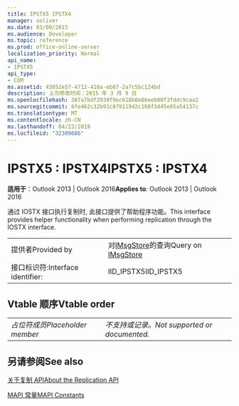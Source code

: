 ```yaml
---
title: IPSTX5 IPSTX4
manager: soliver
ms.date: 03/09/2015
ms.audience: Developer
ms.topic: reference
ms.prod: office-online-server
localization_priority: Normal
api_name:
- IPSTX5
api_type:
- COM
ms.assetid: 43052e57-4712-410a-eb07-2a7c5bc124bd
description: 上次修改时间：2015 年 3 月 9 日
ms.openlocfilehash: 387a7bdf2939f9ec618b0e86eeb00f3fddc9caa2
ms.sourcegitcommit: 8fe462c32b91c87911942c188f3445e85a54137c
ms.translationtype: MT
ms.contentlocale: zh-CN
ms.lasthandoff: 04/23/2019
ms.locfileid: "32309686"
---
```

# <a name="ipstx5--ipstx4"></a><span data-ttu-id="39893-103">IPSTX5 : IPSTX4</span><span class="sxs-lookup"><span data-stu-id="39893-103">IPSTX5 : IPSTX4</span></span>

  
  
<span data-ttu-id="39893-104">**适用于**：Outlook 2013 | Outlook 2016</span><span class="sxs-lookup"><span data-stu-id="39893-104">**Applies to**: Outlook 2013 | Outlook 2016</span></span> 
  
<span data-ttu-id="39893-105">通过 IOSTX 接口执行复制时, 此接口提供了帮助程序功能。</span><span class="sxs-lookup"><span data-stu-id="39893-105">This interface provides helper functionality when performing replication through the IOSTX interface.</span></span>
  
|||
|:-----|:-----|
|<span data-ttu-id="39893-106">提供者</span><span class="sxs-lookup"><span data-stu-id="39893-106">Provided by</span></span>  <br/> |<span data-ttu-id="39893-107">对[IMsgStore](imsgstoreimapiprop.md)的查询</span><span class="sxs-lookup"><span data-stu-id="39893-107">Query on [IMsgStore](imsgstoreimapiprop.md)</span></span> <br/> |
|<span data-ttu-id="39893-108">接口标识符:</span><span class="sxs-lookup"><span data-stu-id="39893-108">Interface identifier:</span></span>  <br/> |<span data-ttu-id="39893-109">IID_IPSTX5</span><span class="sxs-lookup"><span data-stu-id="39893-109">IID_IPSTX5</span></span>  <br/> |
   
## <a name="vtable-order"></a><span data-ttu-id="39893-110">Vtable 顺序</span><span class="sxs-lookup"><span data-stu-id="39893-110">Vtable order</span></span>

|||
|:-----|:-----|
| <span data-ttu-id="39893-111">*占位符成员*</span><span class="sxs-lookup"><span data-stu-id="39893-111">*Placeholder member*</span></span>  <br/> | <span data-ttu-id="39893-112">*不支持或记录。*</span><span class="sxs-lookup"><span data-stu-id="39893-112">*Not supported or documented.*</span></span>  <br/> |
   
## <a name="see-also"></a><span data-ttu-id="39893-113">另请参阅</span><span class="sxs-lookup"><span data-stu-id="39893-113">See also</span></span>



[<span data-ttu-id="39893-114">关于复制 API</span><span class="sxs-lookup"><span data-stu-id="39893-114">About the Replication API</span></span>](about-the-replication-api.md)
  
[<span data-ttu-id="39893-115">MAPI 常量</span><span class="sxs-lookup"><span data-stu-id="39893-115">MAPI Constants</span></span>](mapi-constants.md)

